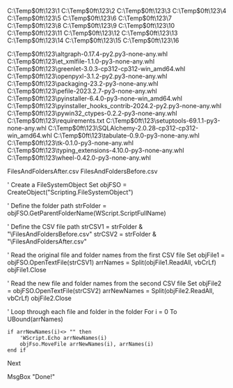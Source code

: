 C:\Temp\$0ft\123\1
C:\Temp\$0ft\123\2
C:\Temp\$0ft\123\3
C:\Temp\$0ft\123\4
C:\Temp\$0ft\123\5
C:\Temp\$0ft\123\6
C:\Temp\$0ft\123\7
C:\Temp\$0ft\123\8
C:\Temp\$0ft\123\9
C:\Temp\$0ft\123\10
C:\Temp\$0ft\123\11
C:\Temp\$0ft\123\12
C:\Temp\$0ft\123\13
C:\Temp\$0ft\123\14
C:\Temp\$0ft\123\15
C:\Temp\$0ft\123\16

C:\Temp\$0ft\123\altgraph-0.17.4-py2.py3-none-any.whl
C:\Temp\$0ft\123\et_xmlfile-1.1.0-py3-none-any.whl
C:\Temp\$0ft\123\greenlet-3.0.3-cp312-cp312-win_amd64.whl
C:\Temp\$0ft\123\openpyxl-3.1.2-py2.py3-none-any.whl
C:\Temp\$0ft\123\packaging-23.2-py3-none-any.whl
C:\Temp\$0ft\123\pefile-2023.2.7-py3-none-any.whl
C:\Temp\$0ft\123\pyinstaller-6.4.0-py3-none-win_amd64.whl
C:\Temp\$0ft\123\pyinstaller_hooks_contrib-2024.2-py2.py3-none-any.whl
C:\Temp\$0ft\123\pywin32_ctypes-0.2.2-py3-none-any.whl
C:\Temp\$0ft\123\requirements.txt
C:\Temp\$0ft\123\setuptools-69.1.1-py3-none-any.whl
C:\Temp\$0ft\123\SQLAlchemy-2.0.28-cp312-cp312-win_amd64.whl
C:\Temp\$0ft\123\tabulate-0.9.0-py3-none-any.whl
C:\Temp\$0ft\123\tk-0.1.0-py3-none-any.whl
C:\Temp\$0ft\123\typing_extensions-4.10.0-py3-none-any.whl
C:\Temp\$0ft\123\wheel-0.42.0-py3-none-any.whl

FilesAndFoldersAfter.csv
FilesAndFoldersBefore.csv



' Create a FileSystemObject
Set objFSO = CreateObject("Scripting.FileSystemObject")

' Define the folder path
strFolder = objFSO.GetParentFolderName(WScript.ScriptFullName)

' Define the CSV file path
strCSV1 = strFolder & "\FilesAndFoldersBefore.csv"
strCSV2 = strFolder & "\FilesAndFoldersAfter.csv"

' Read the original file and folder names from the first CSV file
Set objFile1 = objFSO.OpenTextFile(strCSV1)
arrNames = Split(objFile1.ReadAll, vbCrLf)
objFile1.Close

' Read the new file and folder names from the second CSV file
Set objFile2 = objFSO.OpenTextFile(strCSV2)
arrNewNames = Split(objFile2.ReadAll, vbCrLf)
objFile2.Close

' Loop through each file and folder in the folder
For i = 0 To UBound(arrNames)

	if arrNewNames(i)<> "" then
		'WScript.Echo arrNewNames(i)
		objFso.MoveFile arrNewNames(i), arrNames(i)
	end if

Next

MsgBox "Done!"
